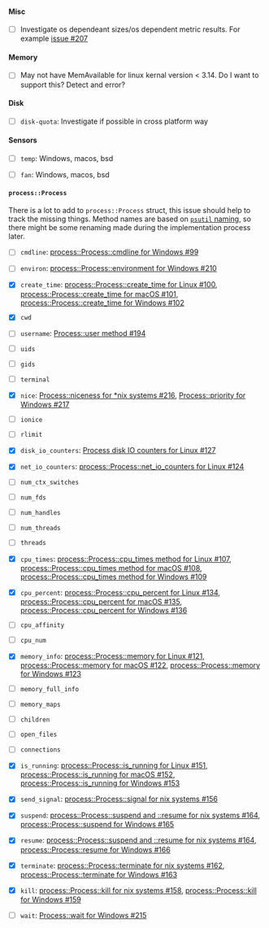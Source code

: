 #### Misc

* [ ] Investigate os dependeant sizes/os dependent metric results. For example [issue #207](https://github.com/heim-rs/heim/issues/207)

#### Memory

* [ ] May not have MemAvailable for linux kernal version < 3.14. Do I want to support this? Detect and error?

#### Disk

* [ ] `disk-quota`: Investigate if possible in cross platform way


#### Sensors

* [ ] `temp`: Windows, macos, bsd

* [ ] `fan`: Windows, macos, bsd

#### `process::Process`
There is a lot to add to `process::Process` struct, this issue should help to track the missing things. Method names are based on [`psutil` naming](https://psutil.readthedocs.io/en/latest/#functions), so there might be some renaming made during the implementation process later.

* [ ]  `cmdline`: [process::Process::cmdline for Windows #99](https://github.com/heim-rs/heim/issues/99)
 
* [ ]  `environ`: [process::Process::environment for Windows #210](https://github.com/heim-rs/heim/issues/210)
 
* [x]  `create_time`: [process::Process::create_time for Linux #100](https://github.com/heim-rs/heim/issues/100), [process::Process::create_time for macOS #101](https://github.com/heim-rs/heim/issues/101), [process::Process::create_time for Windows #102](https://github.com/heim-rs/heim/issues/102)
 
* [x]  `cwd`
 
* [ ]  `username`: [Process::user method #194](https://github.com/heim-rs/heim/issues/194)
 
* [ ]  `uids`
 
* [ ]  `gids`
 
* [ ]  `terminal`
 
* [x]  `nice`: [Process::niceness for *nix systems #216](https://github.com/heim-rs/heim/issues/216), [Process::priority for Windows #217](https://github.com/heim-rs/heim/issues/217)
 
* [ ]  `ionice`
 
* [ ]  `rlimit`
 
* [x]  `disk_io_counters`: [Process disk IO counters for Linux #127](https://github.com/heim-rs/heim/issues/127)
 
* [x]  `net_io_counters`: [process::Process::net_io_counters for Linux #124](https://github.com/heim-rs/heim/issues/124)
 
* [ ]  `num_ctx_switches`
 
* [ ]  `num_fds`
 
* [ ]  `num_handles`
 
* [ ]  `num_threads`
 
* [ ]  `threads`
 
* [x]  `cpu_times`: [process::Process::cpu_times method for Linux #107](https://github.com/heim-rs/heim/issues/107), [process::Process::cpu_times method for macOS #108](https://github.com/heim-rs/heim/issues/108), [process::Process::cpu_times method for Windows #109](https://github.com/heim-rs/heim/issues/109)
 
* [x]  `cpu_percent`: [process::Process::cpu_percent for Linux #134](https://github.com/heim-rs/heim/issues/134), [process::Process::cpu_percent for macOS #135](https://github.com/heim-rs/heim/issues/135), [process::Process::cpu_percent for Windows #136](https://github.com/heim-rs/heim/issues/136)
 
* [ ]  `cpu_affinity`
 
* [ ]  `cpu_num`
 
* [x]  `memory_info`: [process::Process::memory for Linux #121](https://github.com/heim-rs/heim/issues/121), [process::Process::memory for macOS #122](https://github.com/heim-rs/heim/issues/122), [process::Process::memory for Windows #123](https://github.com/heim-rs/heim/issues/123)
 
* [ ]  `memory_full_info`
 
* [ ]  `memory_maps`
 
* [ ]  `children`
 
* [ ]  `open_files`
 
* [ ]  `connections`
 
* [x]  `is_running`: [process::Process::is_running for Linux #151](https://github.com/heim-rs/heim/issues/151), [process::Process::is_running for macOS #152](https://github.com/heim-rs/heim/issues/152), [process::Process::is_running for Windows #153](https://github.com/heim-rs/heim/issues/153)
 
* [x]  `send_signal`: [process::Process::signal for nix systems #156](https://github.com/heim-rs/heim/issues/156)
 
* [x]  `suspend`: [process::Process::suspend and ::resume for nix systems #164](https://github.com/heim-rs/heim/issues/164), [process::Process::suspend for Windows #165](https://github.com/heim-rs/heim/issues/165)
 
* [x]  `resume`: [process::Process::suspend and ::resume for nix systems #164](https://github.com/heim-rs/heim/issues/164), [process::Process::resume for Windows #166](https://github.com/heim-rs/heim/issues/166)
 
* [x]  `terminate`: [process::Process::terminate for nix systems #162](https://github.com/heim-rs/heim/issues/162), [process::Process::terminate for Windows #163](https://github.com/heim-rs/heim/issues/163)
 
* [x]  `kill`: [process::Process::kill for nix systems #158](https://github.com/heim-rs/heim/issues/158), [process::Process::kill for Windows #159](https://github.com/heim-rs/heim/issues/159)
 
* [ ] `wait`: [Process::wait for Windows #215](https://github.com/heim-rs/heim/issues/215)